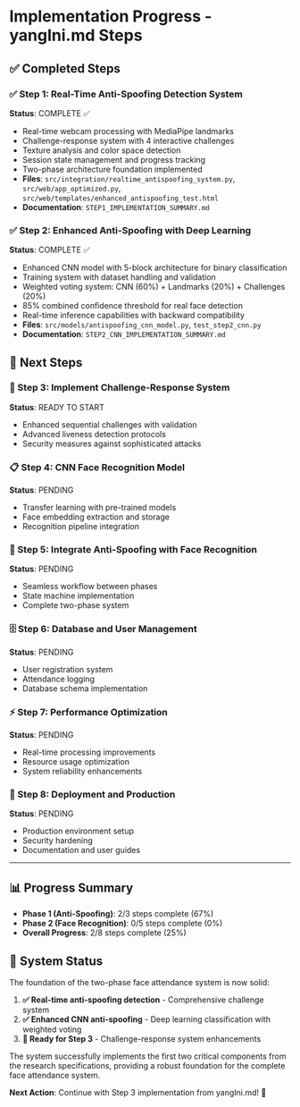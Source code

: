 # Implementation Progress - yangIni.md Steps

## ✅ Completed Steps

### ✅ Step 1: Real-Time Anti-Spoofing Detection System
**Status**: COMPLETE ✅
- Real-time webcam processing with MediaPipe landmarks
- Challenge-response system with 4 interactive challenges
- Texture analysis and color space detection  
- Session state management and progress tracking
- Two-phase architecture foundation implemented
- **Files**: `src/integration/realtime_antispoofing_system.py`, `src/web/app_optimized.py`, `src/web/templates/enhanced_antispoofing_test.html`
- **Documentation**: `STEP1_IMPLEMENTATION_SUMMARY.md`

### ✅ Step 2: Enhanced Anti-Spoofing with Deep Learning
**Status**: COMPLETE ✅
- Enhanced CNN model with 5-block architecture for binary classification
- Training system with dataset handling and validation
- Weighted voting system: CNN (60%) + Landmarks (20%) + Challenges (20%)
- 85% combined confidence threshold for real face detection
- Real-time inference capabilities with backward compatibility
- **Files**: `src/models/antispoofing_cnn_model.py`, `test_step2_cnn.py`
- **Documentation**: `STEP2_CNN_IMPLEMENTATION_SUMMARY.md`

## 🔄 Next Steps

### 🎯 Step 3: Implement Challenge-Response System
**Status**: READY TO START
- Enhanced sequential challenges with validation
- Advanced liveness detection protocols
- Security measures against sophisticated attacks

### 📋 Step 4: CNN Face Recognition Model
**Status**: PENDING
- Transfer learning with pre-trained models
- Face embedding extraction and storage
- Recognition pipeline integration

### 🔗 Step 5: Integrate Anti-Spoofing with Face Recognition
**Status**: PENDING  
- Seamless workflow between phases
- State machine implementation
- Complete two-phase system

### 🗄️ Step 6: Database and User Management
**Status**: PENDING
- User registration system
- Attendance logging
- Database schema implementation

### ⚡ Step 7: Performance Optimization
**Status**: PENDING
- Real-time processing improvements
- Resource usage optimization
- System reliability enhancements

### 🚀 Step 8: Deployment and Production
**Status**: PENDING
- Production environment setup
- Security hardening
- Documentation and user guides

---

## 📊 Progress Summary

- **Phase 1 (Anti-Spoofing)**: 2/3 steps complete (67%)
- **Phase 2 (Face Recognition)**: 0/5 steps complete (0%)
- **Overall Progress**: 2/8 steps complete (25%)

## 🎉 System Status

The foundation of the two-phase face attendance system is now solid:

1. **✅ Real-time anti-spoofing detection** - Comprehensive challenge system
2. **✅ Enhanced CNN anti-spoofing** - Deep learning classification with weighted voting  
3. **🔄 Ready for Step 3** - Challenge-response system enhancements

The system successfully implements the first two critical components from the research specifications, providing a robust foundation for the complete face attendance system.

**Next Action**: Continue with Step 3 implementation from yangIni.md! 🚀
